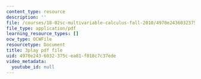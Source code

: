 ```yaml
---
content_type: resource
description: ''
file: /courses/18-02sc-multivariable-calculus-fall-2010/4970e2436032375cea81f818c7c37ede_qA83eznsKp8.pdf
file_type: application/pdf
learning_resource_types: []
ocw_type: OCWFile
resourcetype: Document
title: 3play pdf file
uid: 4970e243-6032-375c-ea81-f818c7c37ede
video_metadata:
  youtube_id: null
---
```

